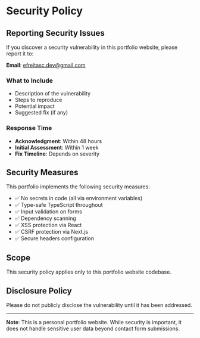 # Security Policy

## Reporting Security Issues

If you discover a security vulnerability in this portfolio website, please report it to:

**Email**: efreitasc.dev@gmail.com

### What to Include

- Description of the vulnerability
- Steps to reproduce
- Potential impact
- Suggested fix (if any)

### Response Time

- **Acknowledgment**: Within 48 hours
- **Initial Assessment**: Within 1 week
- **Fix Timeline**: Depends on severity

## Security Measures

This portfolio implements the following security measures:

- ✅ No secrets in code (all via environment variables)
- ✅ Type-safe TypeScript throughout
- ✅ Input validation on forms
- ✅ Dependency scanning
- ✅ XSS protection via React
- ✅ CSRF protection via Next.js
- ✅ Secure headers configuration

## Scope

This security policy applies only to this portfolio website codebase.

## Disclosure Policy

Please do not publicly disclose the vulnerability until it has been addressed.

---

**Note**: This is a personal portfolio website. While security is important, 
it does not handle sensitive user data beyond contact form submissions.
